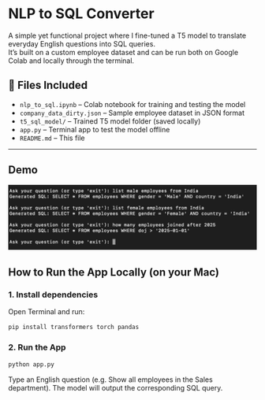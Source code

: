 # NLP to SQL Converter

A simple yet functional project where I fine-tuned a T5 model to translate everyday English questions into SQL queries.  
It’s built on a custom employee dataset and can be run both on Google Colab and locally through the terminal.


## 📁 Files Included

- `nlp_to_sql.ipynb` – Colab notebook for training and testing the model
- `company_data_dirty.json` – Sample employee dataset in JSON format
- `t5_sql_model/` – Trained T5 model folder (saved locally)
- `app.py` – Terminal app to test the model offline
- `README.md` – This file

---
## Demo

![Demo Screenshot](demo%20ss.png)



##  How to Run the App Locally (on your Mac)

### 1. Install dependencies

Open Terminal and run:

```bash
pip install transformers torch pandas

```

### 2. Run the App
```bash
python app.py
```



Type an English question (e.g. Show all employees in the Sales department).
The model will output the corresponding SQL query.



